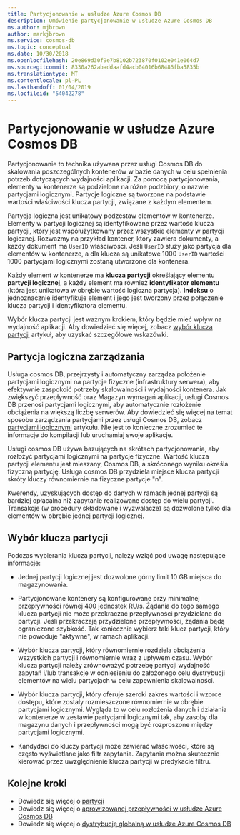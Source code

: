 ```yaml
---
title: Partycjonowanie w usłudze Azure Cosmos DB
description: Omówienie partycjonowanie w usłudze Azure Cosmos DB
ms.author: mjbrown
author: markjbrown
ms.service: cosmos-db
ms.topic: conceptual
ms.date: 10/30/2018
ms.openlocfilehash: 20e869d30f9e7b8102b723870f0102e041e064d7
ms.sourcegitcommit: 8330a262abaddaafd4acb04016b68486fba5835b
ms.translationtype: MT
ms.contentlocale: pl-PL
ms.lasthandoff: 01/04/2019
ms.locfileid: "54042278"
---
```

# <a name="partitioning-in-azure-cosmos-db"></a>Partycjonowanie w usłudze Azure Cosmos DB

Partycjonowanie to technika używana przez usługi Cosmos DB do skalowania poszczególnych kontenerów w bazie danych w celu spełnienia potrzeb dotyczących wydajności aplikacji. Za pomocą partycjonowania, elementy w kontenerze są podzielone na różne podzbiory, o nazwie partycjami logicznymi. Partycje logiczne są tworzone na podstawie wartości właściwości klucza partycji, związane z każdym elementem.

Partycja logiczna jest unikatowy podzestaw elementów w kontenerze. Elementy w partycji logicznej są identyfikowane przez wartość klucza partycji, który jest współużytkowany przez wszystkie elementy w partycji logicznej.  Rozważmy na przykład kontener, który zawiera dokumenty, a każdy dokument ma `UserID` właściwości.  Jeśli `UserID` służy jako partycja dla elementów w kontenerze, a dla klucza są unikatowe 1000 `UserID` wartości 1000 partycjami logicznymi zostaną utworzone dla kontenera.

Każdy element w kontenerze ma **klucza partycji** określający elementu **partycji logicznej**, a każdy element ma również **identyfikator elementu** (która jest unikatowa w obrębie wartość logiczna partycja).  **Indeksu** o jednoznacznie identyfikuje element i jego jest tworzony przez połączenie klucza partycji i identyfikatora elementu.

Wybór klucza partycji jest ważnym krokiem, który będzie mieć wpływ na wydajność aplikacji.  Aby dowiedzieć się więcej, zobacz [wybór klucza partycji](partitioning-overview.md#choose-partitionkey) artykuł, aby uzyskać szczegółowe wskazówki.

## <a name="logical-partition-management"></a>Partycja logiczna zarządzania

Usługa cosmos DB, przejrzysty i automatyczny zarządza położenie partycjami logicznymi na partycje fizyczne (infrastruktury serwera), aby efektywnie zaspokoić potrzeby skalowalności i wydajności kontenera. Jak zwiększyć przepływność oraz Magazyn wymagań aplikacji, usługi Cosmos DB przenosi partycjami logicznymi, aby automatycznie rozłożenie obciążenia na większą liczbę serwerów. Aby dowiedzieć się więcej na temat sposobu zarządzania partycjami przez usługi Cosmos DB, zobacz [partycjami logicznymi](partition-data.md) artykułu. Nie jest to konieczne zrozumieć te informacje do kompilacji lub uruchamiaj swoje aplikacje.

Usługi cosmos DB używa bazujących na skrótach partycjonowania, aby rozłożyć partycjami logicznymi na partycje fizyczne.  Wartość klucza partycji elementu jest mieszany, Cosmos DB, a skróconego wyniku określa fizyczną partycję. Usługa cosmos DB przydziela miejsce klucza partycji skróty kluczy równomiernie na fizyczne partycje "n".

Kwerendy, uzyskujących dostęp do danych w ramach jednej partycji są bardziej opłacalna niż zapytanie realizowane dostęp do wielu partycji. Transakcje (w procedury składowane i wyzwalacze) są dozwolone tylko dla elementów w obrębie jednej partycji logicznej.  

## <a id="choose-partitionkey"></a>Wybór klucza partycji

Podczas wybierania klucza partycji, należy wziąć pod uwagę następujące informacje:

* Jednej partycji logicznej jest dozwolone górny limit 10 GB miejsca do magazynowania.  

* Partycjonowane kontenery są konfigurowane przy minimalnej przepływności równej 400 jednostek RU/s. Żądania do tego samego klucza partycji nie może przekraczać przepływności przydzielane do partycji. Jeśli przekraczają przydzielone przepływności, żądania będą ograniczone szybkość. Tak koniecznie wybierz taki klucz partycji, który nie powoduje "aktywne", w ramach aplikacji.

* Wybór klucza partycji, który równomiernie rozdziela obciążenia wszystkich partycji i równomiernie wraz z upływem czasu.  Wybór klucza partycji należy zrównoważyć potrzebę partycji wydajność zapytań i/lub transakcje w odniesieniu do założonego celu dystrybucji elementów na wielu partycjach w celu zapewnienia skalowalności.

* Wybór klucza partycji, który oferuje szeroki zakres wartości i wzorce dostępu, które zostały rozmieszczone równomiernie w obrębie partycjami logicznymi. Wygląda to w celu rozłożenia danych i działania w kontenerze w zestawie partycjami logicznymi tak, aby zasoby dla magazynu danych i przepływności mogą być rozproszone między partycjami logicznymi.

* Kandydaci do kluczy partycji może zawierać właściwości, które są często wyświetlane jako filtr zapytania. Zapytania można skutecznie kierować przez uwzględnienie klucza partycji w predykacie filtru.

## <a name="next-steps"></a>Kolejne kroki

* Dowiedz się więcej o [partycji](partition-data.md)
* Dowiedz się więcej o [aprowizowanej przepływności w usłudze Azure Cosmos DB](request-units.md)
* Dowiedz się więcej o [dystrybucję globalną w usłudze Azure Cosmos DB](distribute-data-globally.md)

